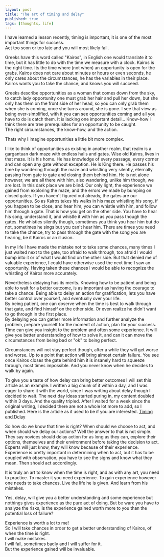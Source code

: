 ```yaml
---
layout: post
title: "The art of timing and delay"
published: true
tags: [thoughts, life]
---
```


I have learned a lesson recently, timing is important, it is one of the most important things for success.  
Act too soon or too late and you will most likely fail.

Greeks have this word called "Kairos", in English one would translate it to time, but it has little to do with the time we measure
with a clock. Kairos is the right time. Its the time where (not when) an opportunity is open for the grabs.
Kairos does not care about minutes or hours or even seconds, he only cares about the circumstances, he has the variables in their place.  
Kairos wants you to take the chance, and knows you will succeed.

Greeks describe opportunities as a woman that comes down from the sky, to catch lady opportunity one must grab her hair and pull her down, but she only has them
on the front side of her head, so you can only grab them when she is coming, once she turns around, she is gone.
I see that view as being over-simplified, with it you can see opportunities coming and all you have to do is catch them.
It is lacking one important detail... Know-how
I think there are tree prerequisites for an opportunity to be caught.  
The right circumstances, the know-how, and the action.

Thats why I imagine opportunities a little bit more complex.

I like to think of opportunities as existing in another realm, that realm is a gargantuan dark maze with endless halls and gates.
Wise old Kairos, lives in that maze. It is his home. He has knowledge of every passage, every corner and can open any gate without exception. He is King there.
He passes his time by wandering through the maze and whistling very silently, eternally passing from gate to gate and closing them behind him.
He is not alone however, we are all there with him, also wandering, unlike him though, we are lost.
In this dark place we are blind. Our only light, the experience we gained from exploring the maze, and the errors we made by bumping on closed gates.
If you haven't figured out already, the gates are our opportunities. So as Kairos takes his walks in his maze whistling
his song, if you happen to be close, and hear him, you can whistle with him, and follow him through a gate. That is how you get on the other side.
You have to hear his song, understand it, and whistle it with him as you pass though the gates.
He whistles silently though, sometimes you think you hear him but do not, sometimes he sings but you can't hear him.
There are times you need to take the chance, try to pass through the gate with the song you are hearing, be it Kairos or an illusion.

In my life I have made the mistake not to take some chances, many times I just waited next to the gate,
too afraid to walk through, too afraid I would bump into it or of what I would find on the other side.
But that denied me of valuable experience, I could have otherwise used the next time I saw an opportunity.
Having taken these chances I would be able to recognize the whistling of Kairos more accurately.

Nevertheless delaying has its merits. Knowing how to be patient and being able to wait for a better outcome, is as important as having the courage to take a chance.
Being able to delay an action for gratification, lets you have better control over yourself, and eventually over your life.  
By being patient, one can observe when the time is best to walk through that gate, and find himself on the other side.
Or even realize he didn't want to go through in the first place.  
By delaying you can gather more information and further analyze the problem, prepare yourself for the moment of action, plan for your success.
Time can give you insight to the problem and often some experience. It will give you better understanding of how to solve it, and can it can move the circumstances from being bad or "ok" to being perfect.

Circumstances will not stay perfect though, after a while they will get worse and worse. Up to a point that action will bring almost certain failure.
You see once Kairos closes the gate behind him it is insanely hard to squeeze through, most times impossible. And you never know when he decides to
walk by again.

To give you a taste of how delay can bring better outcomes I will set this article as an example.
I written a big chunk of it within a day, and I was eager to share it with the world, since I was writing about delay though
I decided to wait. The next day ideas started puring in, my content doubled within 3 days. And the quality tripled.
After I waited for a week since the original writing, I decided there are not a whole lot more to add, so I published.
Here is the article as it used to be if you are interested. [Timing and Delay](https://github.com/vasspilka/vasspilka.github.io/blob/f9ac0019d9bdf4a7db2bfbbbf17ee29b10525c4f/_posts/2015-04-20-the-art-of-timing-and-delay.markdown)

So how do we know that time is right? When should we choose to act, and when should we delay our actions?
Well the answer to that is not simple.  
They say novices should delay action for as long as they can, explore their options, themselves and their environment before taking the decision to act.
Experts will just know, they will know because of their experience.
Experience is pretty important in determining when to act, but it has to be coupled with observation, you have to see the signs and know what they mean.
Then should act accordingly.

It is truly an art to know when the time is right, and as with any art, you need to practice. To master it you need experience.
To gain experience however one needs to take chances. Live the life he is given. And learn from his mistakes.

Yes, delay, will give you a better understanding and some experience but nothings gives experience as the pure act of doing.
But be ware you have to analyze the risks, is the experience gained worth more to you than the potential loss of failure?

Experience is worth a lot to me!  
So I will take chances in order to get a better understanding
of Kairos, of when the time is right.   
I will make mistakes.  
I will fail, sometimes badly and I will suffer for it.  
But the experience gained will be invaluable.
